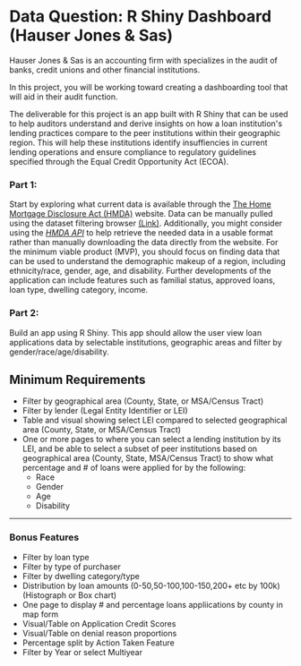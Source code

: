 # Data Question: R Shiny Dashboard (Hauser Jones & Sas)

Hauser Jones & Sas is an accounting firm with specializes in the audit of banks, credit unions and other financial institutions. 

In this project, you will be working toward creating a dashboarding tool that will aid in their audit function.

The deliverable for this project is an app built with R Shiny that can be used to help auditors understand and derive insights on how a loan institution's lending practices compare to the peer institutions within their geographic region. This will help these institutions identify insuffiencies in current lending operations and ensure compliance to regulatory guidelines specified through the Equal Credit Opportunity Act (ECOA).

### **Part 1:** 
Start by exploring what current data is available through the [The Home Mortgage Disclosure Act (HMDA)](https://ffiec.cfpb.gov/) website. Data can be manually pulled using the dataset filtering browser [(Link)](https://ffiec.cfpb.gov/data-browser/data/2020?category=nationwide). Additionally, you might consider using the [*HMDA API*](https://cfpb.github.io/hmda-platform/#hmda-api-documentation) to help retrieve the needed data in a usable format rather than manually downloading the data directly from the website. For the minimum viable product (MVP), you should focus on finding data that can be used to understand the demographic makeup of a region, including ethnicity/race, gender, age, and disability. Further developments of the application can include features such as familial status, approved loans, loan type, dwelling category, income.


### **Part 2:** 
Build an app using R Shiny. This app should allow the user view loan applications data by selectable institutions, geographic areas and filter by gender/race/age/disability.

## **Minimum Requirements**
  - Filter by geographical area (County, State, or MSA/Census Tract)
  - Filter by lender (Legal Entity Identifier or LEI)
  - Table and visual showing select LEI compared to selected geographical area (County, State, or MSA/Census Tract)
  - One or more pages to where you can select a lending institution by its LEI, and be able to select a subset of peer institutions based on geographical area (County, State, MSA/Census Tract) to show what percentage and # of loans were applied for by the following:
    - Race
    - Gender
    - Age
    - Disability
  

---

### **Bonus Features**
 - Filter by loan type
 - Filter by type of purchaser
 - Filter by dwelling category/type
 - Distribution by loan amounts (0-50,50-100,100-150,200+ etc by 100k) (Histograph or Box chart)
 - One page to display # and percentage loans appliications by county in map form
 - Visual/Table on Application Credit Scores
 - Visual/Table on denial reason proportions
 - Percentage split by Action Taken Feature
 - Filter by Year or select Multiyear

